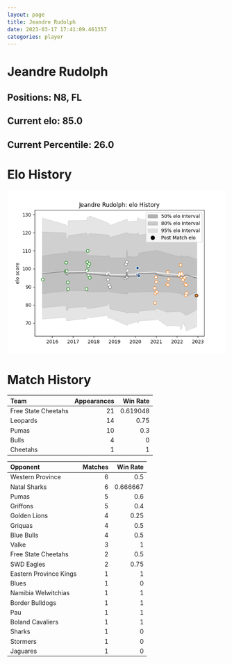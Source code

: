 ```yaml
---  
layout: page  
title: Jeandre Rudolph  
date: 2023-03-17 17:41:09.461357  
categories: player  
---
```

# Jeandre Rudolph

## Positions: N8, FL

## Current elo: 85.0

## Current Percentile: 26.0

# Elo History


![elo history](history_JeandreRudolph.png)
# Match History


| Team                |   Appearances |   Win Rate |
|:--------------------|--------------:|-----------:|
| Free State Cheetahs |            21 |   0.619048 |
| Leopards            |            14 |   0.75     |
| Pumas               |            10 |   0.3      |
| Bulls               |             4 |   0        |
| Cheetahs            |             1 |   1        |

| Opponent               |   Matches |   Win Rate |
|:-----------------------|----------:|-----------:|
| Western Province       |         6 |   0.5      |
| Natal Sharks           |         6 |   0.666667 |
| Pumas                  |         5 |   0.6      |
| Griffons               |         5 |   0.4      |
| Golden Lions           |         4 |   0.25     |
| Griquas                |         4 |   0.5      |
| Blue Bulls             |         4 |   0.5      |
| Valke                  |         3 |   1        |
| Free State Cheetahs    |         2 |   0.5      |
| SWD Eagles             |         2 |   0.75     |
| Eastern Province Kings |         1 |   1        |
| Blues                  |         1 |   0        |
| Namibia Welwitchias    |         1 |   1        |
| Border Bulldogs        |         1 |   1        |
| Pau                    |         1 |   1        |
| Boland Cavaliers       |         1 |   1        |
| Sharks                 |         1 |   0        |
| Stormers               |         1 |   0        |
| Jaguares               |         1 |   0        |